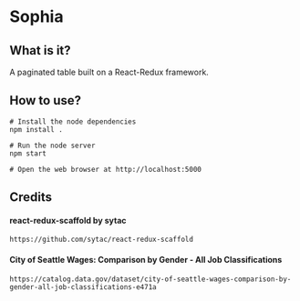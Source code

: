 # Sophia

## What is it?
A paginated table built on a React-Redux framework.


## How to use?
```
# Install the node dependencies
npm install .

# Run the node server
npm start

# Open the web browser at http://localhost:5000
```

## Credits
#### react-redux-scaffold by sytac
`https://github.com/sytac/react-redux-scaffold`
#### City of Seattle Wages: Comparison by Gender - All Job Classifications
`https://catalog.data.gov/dataset/city-of-seattle-wages-comparison-by-gender-all-job-classifications-e471a`
